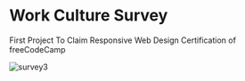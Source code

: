 # Work Culture Survey

First Project To Claim Responsive Web Design Certification of freeCodeCamp

![survey3](https://github.com/pacuino/workCultureSurvey-fCC/assets/45083782/a8cf2a70-8fd2-4c3c-ae81-4741430030b9)


